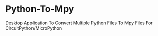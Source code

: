 # Python-To-Mpy
 Desktop Application To Convert Multiple Python Files To Mpy Files For CircuitPython/MicroPython

